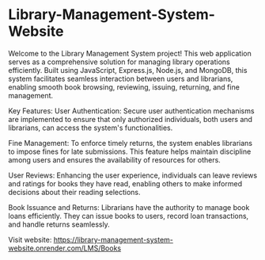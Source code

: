 # Library-Management-System-Website
Welcome to the Library Management System project! This web application serves as a comprehensive solution for managing library operations efficiently. Built using JavaScript, Express.js, Node.js, and MongoDB, this system facilitates seamless interaction between users and librarians, enabling smooth book browsing, reviewing, issuing, returning, and fine management.

Key Features:
User Authentication: Secure user authentication mechanisms are implemented to ensure that only authorized individuals, both users and librarians, can access the system's functionalities.

Fine Management: To enforce timely returns, the system enables librarians to impose fines for late submissions. This feature helps maintain discipline among users and ensures the availability of resources for others.

User Reviews: Enhancing the user experience, individuals can leave reviews and ratings for books they have read, enabling others to make informed decisions about their reading selections.

Book Issuance and Returns: Librarians have the authority to manage book loans efficiently. They can issue books to users, record loan transactions, and handle returns seamlessly.


Visit website: https://library-management-system-website.onrender.com/LMS/Books